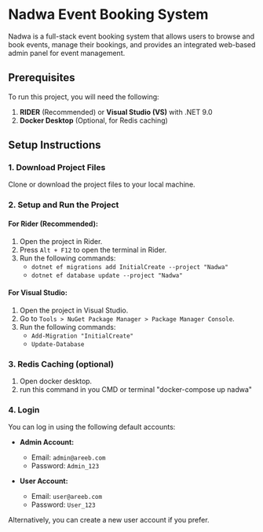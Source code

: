 # Nadwa Event Booking System

Nadwa is a full-stack event booking system that allows users to browse and book events, manage their bookings, and provides an integrated web-based admin panel for event management.

## Prerequisites

To run this project, you will need the following:

1. **RIDER** (Recommended) or **Visual Studio (VS)** with .NET 9.0
2. **Docker Desktop** (Optional, for Redis caching)

## Setup Instructions

### 1. Download Project Files

Clone or download the project files to your local machine.

### 2. Setup and Run the Project

#### For Rider (Recommended):
1. Open the project in Rider.
2. Press `Alt + F12` to open the terminal in Rider.
3. Run the following commands:
   - `dotnet ef migrations add InitialCreate --project "Nadwa"`
   - `dotnet ef database update --project "Nadwa"`

#### For Visual Studio:
1. Open the project in Visual Studio.
2. Go to `Tools > NuGet Package Manager > Package Manager Console`.
3. Run the following commands:
   - `Add-Migration "InitialCreate"`
   - `Update-Database`

### 3. Redis Caching (optional)
1. Open docker desktop.
2. run this command in you CMD or terminal "docker-compose up nadwa" 

### 4. Login

You can log in using the following default accounts:

- **Admin Account:**
  - Email: `admin@areeb.com`
  - Password: `Admin_123`

- **User Account:**
  - Email: `user@areeb.com`
  - Password: `User_123`

Alternatively, you can create a new user account if you prefer.



